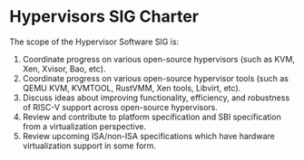 # Hypervisors SIG Charter

The scope of the Hypervisor Software SIG is:

1. Coordinate progress on various open-source hypervisors (such as KVM, Xen, Xvisor, Bao, etc).
2. Coordinate progress on various open-source hypervisor tools (such as QEMU KVM, KVMTOOL, RustVMM, Xen tools, Libvirt, etc).
3. Discuss ideas about improving functionality, efficiency, and robustness of RISC-V support across open-source hypervisors.
4. Review and contribute to platform specification and SBI specification from a virtualization perspective.
5. Review upcoming ISA/non-ISA specifications which have hardware virtualization support in some form.
